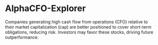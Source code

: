 # AlphaCFO-Explorer
Companies generating high cash flow from operations (CFO) relative to their market capitalization (cap) are better positioned to cover short-term obligations, reducing risk. Investors may favor these stocks, driving future outperformance.
